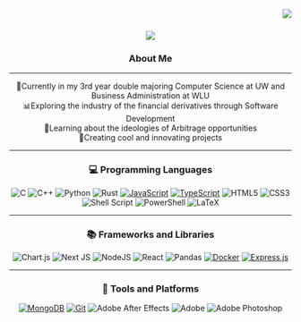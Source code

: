 <img align="right" src="https://visitor-badge.laobi.icu/badge?page_id=00Vlad44.00Vlad44" />


<h1 align="center">
    <img src="https://readme-typing-svg.herokuapp.com/?font=Righteous&size=35&center=true&vCenter=true&width=500&height=70&duration=4000&lines=Hi+There!+👋;+I'm+Vlad!;" />
</h1>


<h3 align = "center"> 
    About Me </h3>
<hr>

<div align = "center">
🏫Currently in my 3rd year double majoring Computer Science at UW and Business Administration at WLU<br>📊Exploring the industry of the financial derivatives through Software Development<br>📃Learning about the ideologies of Arbitrage opportunities<br>🎨Creating cool and innovating projects
</div>

<hr>

<h3 align = "center">
💻 Programming Languages  
</h3>

<div align = "center">
    
![C](https://img.shields.io/badge/c-%2300599C.svg?style=for-the-badge&logo=c&logoColor=white) 
![C++](https://img.shields.io/badge/c++-%2300599C.svg?style=for-the-badge&logo=c%2B%2B&logoColor=white) 
![Python](https://img.shields.io/badge/python-3670A0?style=for-the-badge&logo=python&logoColor=ffdd54)
![Rust](https://img.shields.io/badge/rust-%23000000.svg?style=for-the-badge&logo=rust&logoColor=white) 
[![JavaScript](https://img.shields.io/badge/JavaScript-gold?style=for-the-badge&logo=javascript)](https://developer.mozilla.org/en-US/docs/Web/JavaScript)
[![TypeScript](https://img.shields.io/badge/TypeScript-lightblue?style=for-the-badge&logo=typescript)](https://www.typescriptlang.org/)
![HTML5](https://img.shields.io/badge/html5-%23E34F26.svg?style=for-the-badge&logo=html5&logoColor=white) 
![CSS3](https://img.shields.io/badge/css3-%231572B6.svg?style=for-the-badge&logo=css3&logoColor=white) 
![Shell Script](https://img.shields.io/badge/shell_script-%23121011.svg?style=for-the-badge&logo=gnu-bash&logoColor=white) 
![PowerShell](https://img.shields.io/badge/PowerShell-%235391FE.svg?style=for-the-badge&logo=powershell&logoColor=white)
![LaTeX](https://img.shields.io/badge/latex-%23008080.svg?style=for-the-badge&logo=latex&logoColor=white) 

</div>

<hr>

<h3 align= "center">
📚 Frameworks and Libraries
</h3>

<div align = "center">

![Chart.js](https://img.shields.io/badge/chart.js-F5788D.svg?style=for-the-badge&logo=chart.js&logoColor=white) 
![Next JS](https://img.shields.io/badge/Next-black?style=for-the-badge&logo=next.js&logoColor=white) 
![NodeJS](https://img.shields.io/badge/node.js-6DA55F?style=for-the-badge&logo=node.js&logoColor=white) 
![React](https://img.shields.io/badge/react-%2320232a.svg?style=for-the-badge&logo=react&logoColor=%2361DAFB) 
![Pandas](https://img.shields.io/badge/pandas-%23150458.svg?style=for-the-badge&logo=pandas&logoColor=white) 
[![Docker](https://img.shields.io/badge/Docker-blue?style=for-the-badge&logo=docker)](https://www.docker.com/)
[![Express.js](https://img.shields.io/badge/Express.js-black?style=for-the-badge&logo=express)](https://expressjs.com/)

</div>

<hr>

<h3 align= "center">
🔧 Tools and Platforms
</h3>

<div align = "center">

[![MongoDB](https://img.shields.io/badge/MongoDB-green?style=for-the-badge&logo=mongodb)](https://www.mongodb.com/)
[![Git](https://img.shields.io/badge/Git-red?style=for-the-badge&logo=git)](https://git-scm.com/)
![Adobe After Effects](https://img.shields.io/badge/Adobe%20After%20Effects-9999FF.svg?style=for-the-badge&logo=Adobe%20After%20Effects&logoColor=white) 
![Adobe](https://img.shields.io/badge/adobe-%23FF0000.svg?style=for-the-badge&logo=adobe&logoColor=white) 
![Adobe Photoshop](https://img.shields.io/badge/adobe%20photoshop-%2331A8FF.svg?style=for-the-badge&logo=adobe%20photoshop&logoColor=white)

</div>

<h1></h1>



